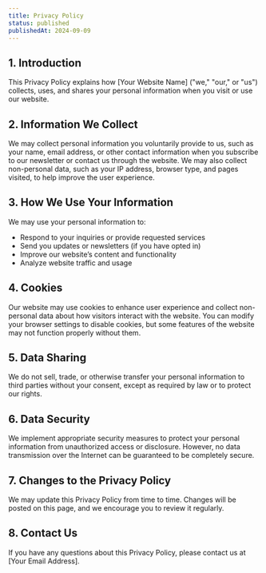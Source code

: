 ```yaml
---
title: Privacy Policy
status: published
publishedAt: 2024-09-09
---
```


## 1. Introduction

This Privacy Policy explains how [Your Website Name] ("we," "our," or "us") collects, uses, and shares your personal information when you visit or use our website.

## 2. Information We Collect

We may collect personal information you voluntarily provide to us, such as your name, email address, or other contact information when you subscribe to our newsletter or contact us through the website. We may also collect non-personal data, such as your IP address, browser type, and pages visited, to help improve the user experience.

## 3. How We Use Your Information

We may use your personal information to:

- Respond to your inquiries or provide requested services
- Send you updates or newsletters (if you have opted in)
- Improve our website’s content and functionality
- Analyze website traffic and usage

## 4. Cookies

Our website may use cookies to enhance user experience and collect non-personal data about how visitors interact with the website. You can modify your browser settings to disable cookies, but some features of the website may not function properly without them.

## 5. Data Sharing

We do not sell, trade, or otherwise transfer your personal information to third parties without your consent, except as required by law or to protect our rights.

## 6. Data Security

We implement appropriate security measures to protect your personal information from unauthorized access or disclosure. However, no data transmission over the Internet can be guaranteed to be completely secure.

## 7. Changes to the Privacy Policy

We may update this Privacy Policy from time to time. Changes will be posted on this page, and we encourage you to review it regularly.

## 8. Contact Us

If you have any questions about this Privacy Policy, please contact us at [Your Email Address].
